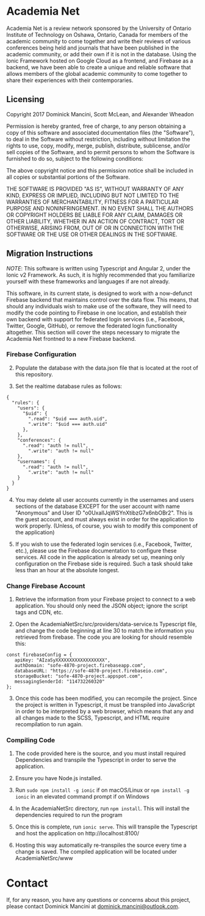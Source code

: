 # Academia Net
 Academia Net is a review network sponsored by the University of Ontario Institute of Technology on Oshawa, Ontario, Canada for members of the academic community to come together and write their reviews of various conferences being held and journals that have been published in the academic community, or add their own if it is not in the database. Using the Ionic Framework hosted on Google Cloud as a frontend, and Firebase as a backend, we have been able to create a unique and reliable software that allows members of the global academic community to come together to share their experiences with their contemporaries.
 
 ## Licensing
 
Copyright 2017 Dominick Mancini, Scott McLean, and Alexander Wheadon

Permission is hereby granted, free of charge, to any person obtaining a copy of this software and associated documentation files (the "Software"), to deal in the Software without restriction, including without limitation the rights to use, copy, modify, merge, publish, distribute, sublicense, and/or sell copies of the Software, and to permit persons to whom the Software is furnished to do so, subject to the following conditions:

The above copyright notice and this permission notice shall be included in all copies or substantial portions of the Software.

THE SOFTWARE IS PROVIDED "AS IS", WITHOUT WARRANTY OF ANY KIND, EXPRESS OR IMPLIED, INCLUDING BUT NOT LIMITED TO THE WARRANTIES OF MERCHANTABILITY, FITNESS FOR A PARTICULAR PURPOSE AND NONINFRINGEMENT. IN NO EVENT SHALL THE AUTHORS OR COPYRIGHT HOLDERS BE LIABLE FOR ANY CLAIM, DAMAGES OR OTHER LIABILITY, WHETHER IN AN ACTION OF CONTRACT, TORT OR OTHERWISE, ARISING FROM, OUT OF OR IN CONNECTION WITH THE SOFTWARE OR THE USE OR OTHER DEALINGS IN THE SOFTWARE.
 
 ## Migration Instructions
 
*NOTE*: This software is written using Typescript and Angular 2, under the Ionic v2 Framework. As such, it is highly recommended that you familiarize yourself with these frameworks and languages if are not already.

This software, in its current state, is designed to work with a now-defunct Firebase backend that maintains control over the data flow. This means, that should any individuals wish to make use of the software, they will need to modify the code pointing to Firebase in one location, and establish their own backend with support for federated login services (i.e., Facebook, Twitter, Google, GitHub), or remove the federated login functionality altogether. This section will cover the steps necessary to migrate the Academia Net frontned to a new Firebase backend.

### Firebase Configuration

2. Populate the database with the data.json file that is located at the root of this repository.

3. Set the realtime database rules as follows:

```
{
  "rules": {
    "users": {
      "$uid": {
        ".read": "$uid === auth.uid",
        ".write": "$uid === auth.uid"
      },
    },
    "conferences": {
      ".read": "auth != null",
    	".write": "auth != null"
    },
    "usernames": {
      ".read": "auth != null",
    	".write": "auth != null"
    }
  }
}
```

4. You may delete all user accounts currently in the usernames and users sections of the database EXCEPT for the user account with name "Anonymous" and User ID "o0UxaIlJqWSYnXtibzG7x6nbOBr2". This is the guest account, and must always exist in order for the application to work properly. (Unless, of course, you wish to modify this component of the application)

5. If you wish to use the federated login services (i.e., Facebook, Twitter, etc.), please use the Firebase documentation to configure these services. All code in the application is already set up, meaning only configuration on the Firebase side is required. Such a task should take less than an hour at the absolute longest.

### Change Firebase Account

1. Retrieve the information from your Firebase project to connect to a web application. You should only need the JSON object; ignore the script tags and CDN, etc.

2. Open the AcademiaNetSrc/src/providers/data-service.ts Typescript file, and change the code beginning at line 30 to match the information you retrieved from firebase. The code you are looking for should resemble this:

```
const firebaseConfig = {
   apiKey: "AIzaSyXXXXXXXXXXXXXXXXXX",
   authDomain: "sofe-4870-project.firebaseapp.com",
   databaseURL: "https://sofe-4870-project.firebaseio.com",
   storageBucket: "sofe-4870-project.appspot.com",
   messagingSenderId: "114732260320"
};
```

3. Once this code has been modified, you can recompile the project. Since the project is written in Typescript, it must be transpiled into JavaScript in order to be interpreted by a web browser, which means that any and all changes made to the SCSS, Typescript, and HTML require recompilation to run again.

### Compiling Code

1. The code provided here is the source, and you must install required Dependencies and transpile the Typescript in order to serve the application.

2. Ensure you have Node.js installed.

3. Run `sudo npm install -g ionic` if on macOS/Linux or `npm install -g ionic` in an elevated command prompt if on Windows

4. In the AcademiaNetSrc directory, run `npm install`. This will install the dependencies required to run the program

5. Once this is complete, run `ionic serve`. This will transpile the Typescript and host the application on http://localhost:8100/

6. Hosting this way automatically re-transpiles the source every time a change is saved. The compiled application will be located under AcademiaNetSrc/www

# Contact

If, for any reason, you have any questions or concerns about this project, please contact Dominick Mancini at dominick.mancini@outlook.com.
